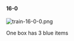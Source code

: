 #### 16-0
![train-16-0-0.png](https://github.com/lil-lab/nlvr/raw/master/nlvr/train/images/31/train-16-0-0.png "train-16-0-0.png")

One box has 3 blue items
